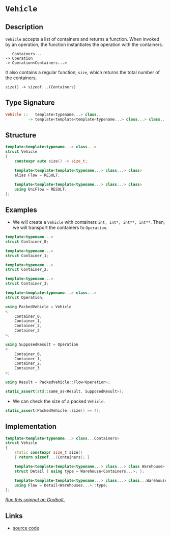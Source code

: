 <!-- Copyright 2024 Feng Mofan
SPDX-License-Identifier: Apache-2.0 -->

# `Vehicle`

## Description

`Vehicle` accepts a list of containers and returns a function.
When invoked by an operation, the function instantiates the operation with the containers.

<pre><code>   Containers...
-> Operation
-> Operation&lt;Containers...&gt;</code></pre>

It also contains a regular function, `size`, which returns the total number of the containers.

<pre><code>size() -> sizeof...(Containers)</code></pre>

## Type Signature

```Haskell
Vehicle ::   template<typename...> class...
          -> template<template<template<typename...> class...> class...>
```

## Structure

```C++
template<template<typename...> class...>
struct Vehicle
{
    constexpr auto size() -> size_t;

    template<template<template<typename...> class...> class>
    alias Flow = RESULT;

    template<template<template<typename...> class...> class>
    using UniFlow = RESULT;
};
```

## Examples

- We will create a `Vehicle` with containers `int, int*, int**, int**`.
Then, we will transport the containers to `Operation`.

```C++
template<typename...>
struct Container_0;

template<typename...>
struct Container_1;

template<typename...>
struct Container_2;

template<typename...>
struct Container_3;

template<template<typename...> class...>
struct Operation;

using PackedVehicle = Vehicle
<
    Container_0, 
    Container_1, 
    Container_2, 
    Container_3
>;

using SupposedResult = Operation
<
    Container_0, 
    Container_1, 
    Container_2, 
    Container_3
>;

using Result = PackedVehicle::Flow<Operation>;

static_assert(std::same_as<Result, SupposedResult>);
```

- We can check the size of a packed `Vehicle`.

```C++
static_assert(PackedVehicle::size() == 4);
```

## Implementation

```C++
template<template<typename...> class...Containers>
struct Vehicle
{
    static constexpr size_t size()
    { return sizeof...(Containers); }

    template<template<template<typename...> class...> class Warehouse>
    struct Detail { using type = Warehouse<Containers...>; };

    template<template<template<typename...> class...> class...Warehouses>
    using Flow = Detail<Warehouses...>::type;
};
```

[*Run this snippet on Godbolt.*](https://godbolt.org/#z:OYLghAFBqd5QCxAYwPYBMCmBRdBLAF1QCcAaPECAMzwBtMA7AQwFtMQByARg9KtQYEAysib0QXACx8BBAKoBnTAAUAHpwAMvAFYTStJg1DIApACYAQuYukl9ZATwDKjdAGFUtAK4sGISQDMpK4AMngMmAByPgBGmMQgAGxcpAAOqAqETgwe3r566ZmOAmER0SxxCcm2mPbFDEIETMQEuT5%2BgTV12Y3NBKVRsfFJKQpNLW35o%2BP94YMVw8kAlLaoXsTI7BzmAeHI3lgA1CYBbshj6FhUJ9gmGgCCd/cEmCypBi8nbi9vH5hfBAAnqlGKxMAA6SE3Q77JgKBSQ8EeQRMObEBQ3J5jYheByHABqmAQeH2/weJgA7FYHodaYcxkxHMgYQIxphVKliPS8AAvTAAfQI3L5ECWTzpxyph2ImAI6wYwswqCoiIgyKaaIUYoCFklABEnuK6T93oz/qcTX8Aa9TZ8LcDQWxEdDYfDnQFsDCDPDDgB1ZpEtZKTE0unY3FCvWy1G0SW6ryZIyHIEg44BPV%2BgMIIPmtzq1ERdHu246/UnamPUO0y1m62/WsWm1W%2B0g5hOqEer1whEdz2unvg/0y7MJzAYj1G2kJ8LAQ4AMVoqAA7mmM1GNbQvkPA6OBzcQCAU%2BaK5SDTrDQ8APQAKlvd/vD8vTxvd8OABVsEI30JDven1eH0Av8L0eMxdgYfYvCOL40AgzBUgIcdbnJB4aztb4HTbCFeyxAgcTxfM0X5DRyxAtDcyPLDi1w/ChUIwt%2BS4UiUOeJsGww1swWoh5wwI2QC3ifkzGYytWPrdDKK4nCeLwiNDnowSAhEp5yLrW0KMwqTwRdb09wnGTaMOAB5EFiEZbJlIA185zwdEhWwVRWHeTBfzvf9ROnJNlCYZAAGtMHQQliVJVcCSJEl6ENU5J3k/iiI0UhjirWKUSIlIkvuCUFOIITEpi7L%2BSU8kJ3PFjPNnIQvFSQoAoAJTHLxaCFE4MxM%2BJzIEKK3HyuKGISjKst6wT0p61KGLMPLkoKorHhKk8HnKw56oURrmvTQ5vL8gKgoi9gQAXZcvjasz6kxUrRIZJl%2BW7eICAgC4DwUMFrvHNxltWxLKuqjI6oapqbm1eb7hfW9DiETBYPQQ4HKc%2BhXNvdzcPM5AXqUFoIE2/zAvC0lHt5TBRVXFrDkkQGng4FZaE4ABWXg/A4LRSFQThussax6TWDYXJ2HhSAITQKZWXyQGpjRwTMMwAE4AA4NEl6npcSAJJDMClJESfROEkXgWAkDQEvpxnmY4XgFBABL%2BYZinSDgWAYEQEA1gIVIvAIchKDQN46HiSIwU4VRFYAWkSSRDmAZBmSkcXeACwgSDwdA9H4QQRDEdgpBkQRFBUdQrdIXQUiXMzUk4HhKZpumBaZzgjNdl2hWVQ4A8SYPQ/DyPJHFw41VQL36C5Hmll4S2tBWCAkE91JvbICgIEn6eQGAKQJpoJr4jNiAYirmJwmaQFS94HfmGIQEjJibQIct3nPbYQQjIYWh97zrAYi8YA3DEWgze4XgsBYQxgDiGfrZS%2BeAABuY4q7sghq7LYvNwgvCpnnWgeAYhmRPh4LAVc8J4F1j/UgEDiAxB%2BlGf%2BRgUFGAFisKgBhgAKHxHgTAS42r015snYQohxAZ3YdnNQVcC76AASgaw1h9CoLNpAFYqAELZG/oHC4LVTBs0sGYI2hDiAJ0gZIrooDnAQFcJMPwKRQhzHKJUAoGQsgCEMRYoo2QBhmOGKMWouiGgzBsc47oAhegtAcUMBI0w%2BgeNsDMPxCwAkrAUJzTYEhy4cFpqQQ2vBjZNyDiHMOEdDhRzMN3XAccB5gS4EPPmVCVgIEwEwLACRRSkGFoEcEksAhqw0CrdW%2BtqaJElprDg2tSC6wCFwcEyREjSxllwRI1NJBcGpo0jWSTq4m1sObEpVsx723Ho7Ourt3Zz17lPfuvs2CcGaCwMBFJA5MC7EmLgktwSDMZrHIgGjE4pHYanLh0geFKD4XnXQE0i5MBLj/OJCT5nG1rs7V2hxG4nLORcq5s4bl3PBBobuHg%2B7xGOGBMwxSR7Ww2fPfuOzCXDFhec2ERgblcASqvF46JKBbzzkfPeB9SDMpPmfC%2BDhWU30YAQe%2Bj8q4vzfh/WgX9WV/wAUAxm%2BAZQOHAZAvO0DkCwNZQg2oVcUFoL3pgrYjMcF4N5oQ4hShSFSpnFQvgtD6GMOYa2VlbzOHp0%2BbIXhudGZ/MEZQpRVhLBiJiBImp0j6hyIUemH11hVHJPUZowNkSXHyr0QYzw7Q9AmLKP42xVicgpqmGkSx9QwnmM8a4nxrRc1GJ0YmtxfQi1OJCUEitegGS%2BNMZmopqx1gxI7Ug0FVcUlkvhRSxFtz7m5PwE8rFAzcWlNIOUypwwalIN6f025LSKQzIpBSZWZh1ZTMSf2zgptll4rWfADZTt67Er2dPQ5WwTnpJYAoMBzIwFIr%2BGMGOE744vMzhwtOEgXVZ2%2Be6nQIAggAqBWXbpfa87gq2Q3KghwH2hyfS%2Bw4b7bkfqFD3DFBSAgBBnasm2E8b1EtniShIL7qr8kw/ybD11iAsBDnwOgdKN6MsZuyp%2BvNuOcsvjy3ut9%2BUPyfjKzAr936f2/rzSV5C9W/xAfKiB38HmqBgS8NVggNXINQegwEursEaMNbwY1JDXjmsocRmhTA6EMKYSwh1sh3nOr/W6/h4GvXGBEX6rVcamYyNZJwS8D0I0qLUfEZ5Wial2FcS4Bg7gm3GIS3WgJ%2Ba7HWKS%2Bl7NqXm0JvqGW4JsXq1lty4EiYWWW2zAzeE2JnauZ1d7ZXODnBkNMcfc%2B1976zRjHHfkqdRTh6zvnVUygcSV0gCluCAj1NRZTP1gRikIyD0tcWWbC2s66m3K3RoG5LSuABAmRSMwkzukBGa0bI9KzR5xLMBd5JV3T0rEIZkZwkggA%3D%3D%3D)

## Links

- [source code](../../../conceptrodon/vehicle.hpp)
